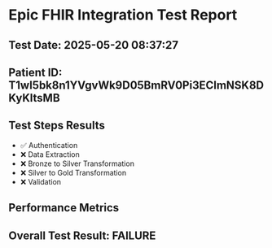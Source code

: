 # Epic FHIR Integration Test Report

## Test Date: 2025-05-20 08:37:27

## Patient ID: T1wI5bk8n1YVgvWk9D05BmRV0Pi3ECImNSK8DKyKltsMB

## Test Steps Results

- ✅ Authentication
- ❌ Data Extraction
- ❌ Bronze to Silver Transformation
- ❌ Silver to Gold Transformation
- ❌ Validation

## Performance Metrics


## Overall Test Result: FAILURE

